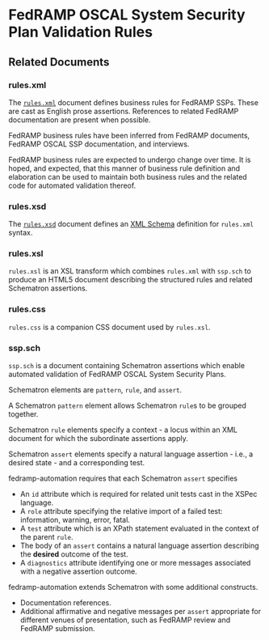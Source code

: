 # FedRAMP OSCAL System Security Plan Validation Rules

## Related Documents

### rules.xml

The [`rules.xml`](rules.xml) document defines business rules for FedRAMP SSPs.
These are cast as English prose assertions. References to related FedRAMP documentation are present when possible.

FedRAMP business rules have been inferred from 
FedRAMP documents, 
FedRAMP OSCAL SSP documentation, 
and interviews.

FedRAMP business rules are expected to undergo change over time. It is hoped, and expected, that this manner
of business rule definition and elaboration can be used to maintain both business rules and the
related code for automated validation thereof.

### rules.xsd

The [`rules.xsd`](rules.xsd) document defines an [XML Schema](https://www.w3.org/TR/xmlschema11-1/) definition
for `rules.xml` syntax.

### rules.xsl

`rules.xsl` is an XSL transform which combines `rules.xml` with `ssp.sch` to produce an HTML5
document describing the structured rules and related Schematron assertions.

### rules.css

`rules.css` is a companion CSS document used by `rules.xsl`.

### ssp.sch

`ssp.sch` is a document containing Schematron assertions which enable automated validation
of FedRAMP OSCAL System Security Plans.

Schematron elements are `pattern`, `rule`, and `assert`.

A Schematron `pattern` element allows Schematron `rule`s to be grouped together.

Schematron `rule` elements specify a context - a locus within an XML document for which the subordinate assertions apply.

Schematron `assert` elements specify a natural language assertion - i.e., a desired state - and a corresponding test.

fedramp-automation requires that each Schematron `assert` specifies

- An `id` attribute which is required for related unit tests cast in the XSPec language.
- A `role` attribute specifying the relative import of a failed test: information, warning, error, fatal.
- A `test` attribute which is an XPath statement evaluated in the context of the parent `rule`.
- The body of an `assert` contains a natural language assertion describing the **desired** outcome of the test.
- A `diagnostics` attribute identifying one or more messages associated with a negative assertion outcome.

fedramp-automation extends Schematron with some additional constructs.

- Documentation references.
- Additional affirmative and negative messages per `assert` appropriate for different venues of presentation, such as FedRAMP review and FedRAMP submission.

